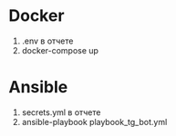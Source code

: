 # Docker
1. .env в отчете
2. docker-compose up

# Ansible
1. secrets.yml в отчете
2. ansible-playbook playbook_tg_bot.yml
